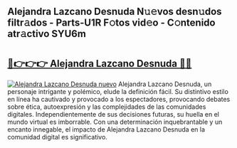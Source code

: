 ## Alejandra Lazcano Desnuda N𝚞𝚎vos desn𝚞dos filtr𝚊dos - Parts-U1R F𝚘tos vid𝚎o - C𝚘ntenido atr𝚊ctivo SYU6m

# <h2><a href="http://mb6vfnd.tromn.icu/?c=Alejandra+Lazcano+Desnuda">🔗👉👉👉 Alejandra Lazcano Desnuda 🔗🔗</a></h2>

[![Alejandra Lazcano Desnuda nuevo](https://i.imgur.com/pEAQMta.gif)](http://mb6vfnd.tromn.icu/?c=Alejandra+Lazcano+Desnuda)
Alejandra Lazcano Desnuda, un personaje intrigante y polémico, elude la definición fácil. Su distintivo estilo en línea ha cautivado y provocado a los espectadores, provocando debates sobre ética, autoexpresión y las complejidades de las comunidades digitales. Independientemente de sus decisiones futuras, su huella en el mundo virtual es imborrable. Con una determinación inquebrantable y un encanto innegable, el impacto de Alejandra Lazcano Desnuda en la comunidad digital es significativo.
